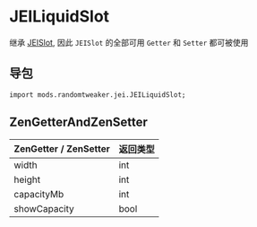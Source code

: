 # JEILiquidSlot

继承 [JEISlot](JEISlot.md), 因此 `JEISlot` 的全部可用 `Getter` 和 `Setter` 都可被使用

## 导包

```zenscript
import mods.randomtweaker.jei.JEILiquidSlot;
```

## ZenGetterAndZenSetter

| ZenGetter / ZenSetter   | 返回类型 |
| :----------- | :------ |
| width        | int     |
| height       | int     |
| capacityMb   | int     |
| showCapacity | bool    |
